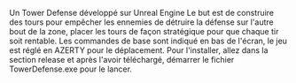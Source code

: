 Un Tower Defense développé sur Unreal Engine
Le but est de construire des tours pour empêcher les ennemies 
de détruire la défense sur l'autre bout de la zone, placer
les tours de façon stratégique pour que chaque tir soit rentable.
Les commandes de base sont indiqué en bas de l'écran, le jeu est
réglé en AZERTY pour le déplacement.
Pour l'installer, allez dans la section release et après l'avoir
téléchargé, démarrer le fichier TowerDefense.exe pour le lancer.
